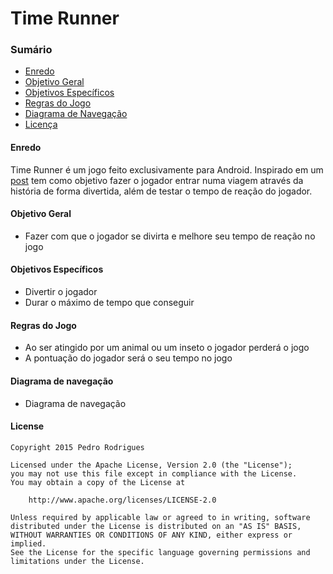 # Time Runner


### Sumário

* [Enredo](#enredo)
* [Objetivo Geral](#objetivo-geral)
* [Objetivos Específicos](#objetivos-específicos)
* [Regras do Jogo](#regras-do-jogo)
* [Diagrama de Navegação](#diagrama-de-navegação)
* [Licença](#license)


#### Enredo

Time Runner é um jogo feito exclusivamente para Android. Inspirado em um
[post](http://www.reddit.com/r/gameideas/comments/3frqt9/need_idea_for_a_simple_yet_fun_mobile_game/)
tem como objetivo fazer o jogador entrar numa viagem através da história de forma divertida, além de testar o tempo
de reação do jogador.


#### Objetivo Geral

* Fazer com que o jogador se divirta e melhore seu tempo de reação no jogo


#### Objetivos Específicos

* Divertir o jogador
* Durar o máximo de tempo que conseguir


#### Regras do Jogo

* Ao ser atingido por um animal ou um inseto o jogador perderá o jogo
* A pontuação do jogador será o seu tempo no jogo


#### Diagrama de navegação

* Diagrama de navegação


#### License

    Copyright 2015 Pedro Rodrigues

    Licensed under the Apache License, Version 2.0 (the "License");
    you may not use this file except in compliance with the License.
    You may obtain a copy of the License at

        http://www.apache.org/licenses/LICENSE-2.0

    Unless required by applicable law or agreed to in writing, software
    distributed under the License is distributed on an "AS IS" BASIS,
    WITHOUT WARRANTIES OR CONDITIONS OF ANY KIND, either express or implied.
    See the License for the specific language governing permissions and
    limitations under the License.